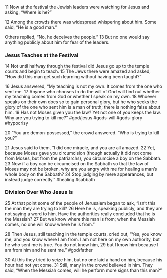 11 Now at the festival the Jewish leaders were watching for Jesus and asking, “Where is he?”

12 Among the crowds there was widespread whispering about him. Some said, “He is a good man.”

Others replied, “No, he deceives the people.” 13 But no one would say anything publicly about him for fear of the leaders.

### Jesus Teaches at the Festival

14 Not until halfway through the festival did Jesus go up to the temple courts and begin to teach. 15 The Jews there were amazed and asked, “How did this man get such learning without having been taught?”

16 Jesus answered, “My teaching is not my own. It comes from the one who sent me. 17 Anyone who chooses to do the will of God will find out whether my teaching comes from God or whether I speak on my own. 18 Whoever speaks on their own does so to gain personal glory, but he who seeks the glory of the one who sent him is a man of truth; there is nothing false about him. 19 Has not Moses given you the law? Yet not one of you keeps the law. Why are you trying to kill me?” #god/jesus #gods-will #gods-glory #hypocrisy 

20 “You are demon-possessed,” the crowd answered. “Who is trying to kill you?”

21 Jesus said to them, “I did one miracle, and you are all amazed. 22 Yet, because Moses gave you circumcision (though actually it did not come from Moses, but from the patriarchs), you circumcise a boy on the Sabbath. 23 Now if a boy can be circumcised on the Sabbath so that the law of Moses may not be broken, why are you angry with me for healing a man’s whole body on the Sabbath? 24 Stop judging by mere appearances, but instead judge correctly.” #healing #sabbath 

### Division Over Who Jesus Is

25 At that point some of the people of Jerusalem began to ask, “Isn’t this the man they are trying to kill? 26 Here he is, speaking publicly, and they are not saying a word to him. Have the authorities really concluded that he is the Messiah? 27 But we know where this man is from; when the Messiah comes, no one will know where he is from.”

28 Then Jesus, still teaching in the temple courts, cried out, “Yes, you know me, and you know where I am from. I am not here on my own authority, but he who sent me is true. You do not know him, 29 but I know him because I am from him and he sent me.” #god/father 

30 At this they tried to seize him, but no one laid a hand on him, because his hour had not yet come. 31 Still, many in the crowd believed in him. They said, “When the Messiah comes, will he perform more signs than this man?”